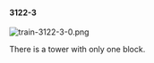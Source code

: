 #### 3122-3
![train-3122-3-0.png](https://github.com/lil-lab/nlvr/raw/master/nlvr/train/images/3/train-3122-3-0.png "train-3122-3-0.png")

There is a tower with only one block.